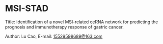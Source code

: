# MSI-STAD
Title: Identification of a novel MSI-related ceRNA network for predicting the prognosis and immunotherapy response of gastric cancer.

Author: Lu Cao, E-mail: 15529598689@163.com
